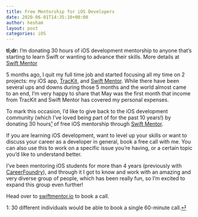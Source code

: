 ```yaml
---
title: Free Mentorship for iOS Developers
date: 2020-06-01T14:35:10+00:00
author: hesham
layout: post
categories: iOS
---
```


**tl;dr:** I’m donating 30 hours of iOS development mentorship to anyone that’s starting to learn Swift or wanting to advance their skills. More details at [Swift Mentor](https://www.swiftmentor.io/free-mentorship)

5 months ago, I quit my full time job and started focusing all my time on 2 projects: my iOS app, [TracKit](https://apps.apple.com/app/trackit-track-anything/id684374465), and [Swift Mentor](https://www.swiftmentor.io/). While there have been several ups and downs during those 5 months and the world almost came to an end, I’m very happy to share that May was the first month that income from TracKit and Swift Mentor has covered my personal expenses. 

To mark this occasion, I’d like to give back to the iOS development community (which I’ve loved being part of for the past 10 years!) by donating 30 hours<span id="a1">[¹](#1)</span> of free iOS mentorship through [Swift Mentor](https://www.swiftmentor.io/free-mentorship).

If you are learning iOS development, want to level up your skills or want to discuss your career as a developer in general, book a free call with me. You can also use this to work on a specific issue you’re having, or a certain topic you’d like to understand better.

I’ve been mentoring iOS students for more than 4 years (previously with [CareerFoundry](https://careerfoundry.com/)), and through it I got  to know and work with an amazing and very diverse group of people, which has been really fun, so I’m excited to expand this group even further!

Head over to [swiftmentor.io](https://www.swiftmentor.io/free-mentorship) to book a call.

<span id="1">1:</span> 30 different individuals would be able to book a single 60-minute call.[⏎](#a1)<br>

